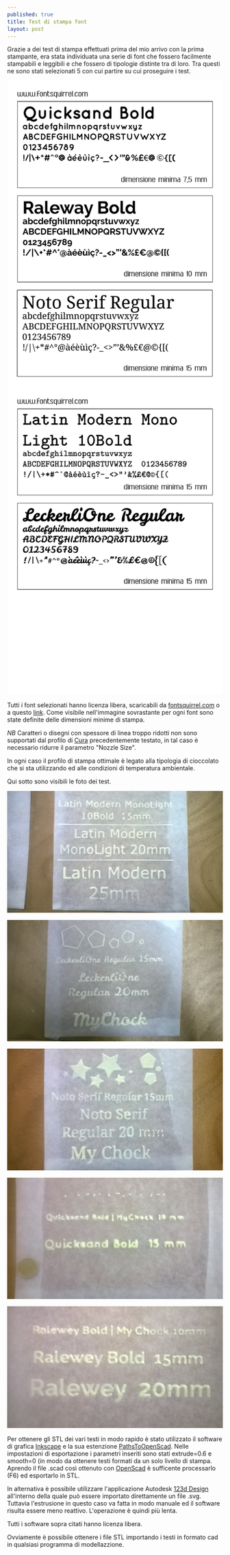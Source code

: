 ```yaml
---
published: true
title: Test di stampa font
layout: post
---
```

Grazie a dei test di stampa effettuati prima del mio arrivo con la prima stampante, era stata individuata una serie di font che fossero facilmente stampabili e leggibili e che fossero di tipologie distinte tra di loro. Tra questi ne sono stati selezionati 5 con cui partire su cui proseguire i test.  

![font1](https://raw.githubusercontent.com/Giuzzo/Giuzzo.github.io/master/link_img/14-01.jpg) ![font2](https://raw.githubusercontent.com/Giuzzo/Giuzzo.github.io/master/link_img/14-02.jpg)

Tutti i font selezionati hanno licenza libera, scaricabili da [fontsquirrel.com](http://www.fontsquirrel.com/) o a questo [link](https://github.com/Giuzzo/Giuzzo.github.io/tree/master/fonts_testati).
Come visibile nell'immagine sovrastante per ogni font sono state definite delle dimensioni minime di stampa.

*NB* Caratteri o disegni con spessore di linea troppo ridotti non sono supportati dal profilo di [Cura](https://github.com/Giuzzo/Giuzzo.github.io/tree/master/profili_cura) precedentemente testato, in tal caso è necessario ridurre il parametro "Nozzle Size".

In ogni caso il profilo di stampa ottimale è legato alla tipologia di cioccolato che si sta utilizzando ed alle condizioni di temperatura ambientale.

Qui sotto sono visibili le foto dei test.

![latin modern](https://raw.githubusercontent.com/Giuzzo/Giuzzo.github.io/master/link_img/16.jpg)

![leckerlie one](https://raw.githubusercontent.com/Giuzzo/Giuzzo.github.io/master/link_img/17.jpg)

![noto serif](https://raw.githubusercontent.com/Giuzzo/Giuzzo.github.io/master/link_img/18.jpg)

![quicksand bold](https://raw.githubusercontent.com/Giuzzo/Giuzzo.github.io/master/link_img/19.jpg)

![raleway bold](https://raw.githubusercontent.com/Giuzzo/Giuzzo.github.io/master/link_img/20.jpg)

Per ottenere gli STL dei vari testi in modo rapido è stato utilizzato il software di grafica [Inkscape](https://inkscape.org/it/) e la sua estenzione [PathsToOpenScad](http://www.thingiverse.com/thing:25036).
Nelle impostazioni di esportazione i parametri inseriti sono stati extrude=0.6 e smooth=0 (in modo da ottenere testi formati da un solo livello di stampa.
Aprendo il file .scad così ottenuto con [OpenScad](http://www.openscad.org/) è sufficente processarlo (F6) ed esportarlo in STL.

In alternativa è possibile utilizzare l'applicazione Autodesk [123d Design](http://www.123dapp.com/design) all'interno della quale può essere importato direttamente un file .svg. Tuttavia l'estrusione in questo caso va fatta in modo manuale ed il software risulta essere meno reattivo. L'operazione è quindi più lenta.

Tutti i software sopra citati hanno licenza libera.

Ovviamente è possibile ottenere i file STL importando i testi in formato cad in qualsiasi programma di modellazzione.
